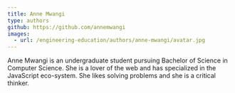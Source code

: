 ```yaml
---
title: Anne Mwangi
type: authors
github: https://github.com/annemwangi
images:
  - url: /engineering-education/authors/anne-mwangi/avatar.jpg
---
```

Anne Mwangi is an undergraduate student pursuing Bachelor of Science in Computer Science. She is a lover of the web and has specialized in the JavaScript eco-system. She likes solving problems and she is a critical thinker.
